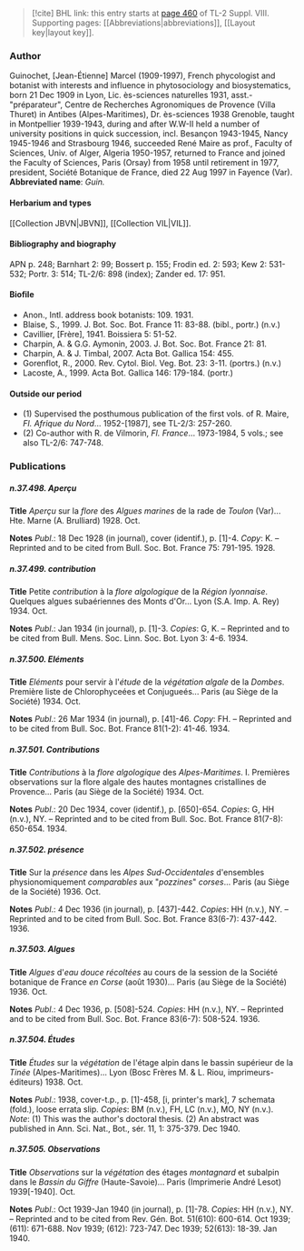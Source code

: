 > [!cite] BHL link: this entry starts at [page 460](https://www.biodiversitylibrary.org/page/33258938) of TL-2 Suppl. VIII.
> Supporting pages: [[Abbreviations|abbreviations]], [[Layout key|layout key]].

### Author

Guinochet, \[Jean-Étienne\] Marcel (1909-1997), French phycologist and botanist with interests and influence in phytosociology and biosystematics, born 21 Dec 1909 in Lyon, Lic. ès-sciences naturelles 1931, asst.-"préparateur", Centre de Recherches Agronomiques de Provence (Villa Thuret) in Antibes (Alpes-Maritimes), Dr. ès-sciences 1938 Grenoble, taught in Montpellier 1939-1943, during and after W.W-II held a number of university positions in quick succession, incl. Besançon 1943-1945, Nancy 1945-1946 and Strasbourg 1946, succeeded René Maire as prof., Faculty of Sciences, Univ. of Alger, Algeria 1950-1957, returned to France and joined the Faculty of Sciences, Paris (Orsay) from 1958 until retirement in 1977, president, Société Botanique de France, died 22 Aug 1997 in Fayence (Var). 
**Abbreviated name**: *Guin.*

#### Herbarium and types

[[Collection JBVN|JBVN]], [[Collection VIL|VIL]].

#### Bibliography and biography

APN p. 248; Barnhart 2: 99; Bossert p. 155; Frodin ed. 2: 593; Kew 2: 531-532; Portr. 3: 514; TL-2/6: 898 (index); Zander ed. 17: 951.

#### Biofile

- Anon., Intl. address book botanists: 109. 1931.
- Blaise, S., 1999. J. Bot. Soc. Bot. France 11: 83-88. (bibl., portr.) (n.v.)
- Cavillier, \[Frère\], 1941. Boissiera 5: 51-52.
- Charpin, A. & G.G. Aymonin, 2003. J. Bot. Soc. Bot. France 21: 81.
- Charpin, A. & J. Timbal, 2007. Acta Bot. Gallica 154: 455.
- Gorenflot, R., 2000. Rev. Cytol. Biol. Veg. Bot. 23: 3-11. (portrs.) (n.v.)
- Lacoste, A., 1999. Acta Bot. Gallica 146: 179-184. (portr.)

#### Outside our period

- (1) Supervised the posthumous publication of the first vols. of R. Maire, *Fl. Afrique du Nord*... 1952-\[1987\], see TL-2/3: 257-260.
- (2) Co-author with R. de Vilmorin, *Fl. France*... 1973-1984, 5 vols.; see also TL-2/6: 747-748.

### Publications

##### n.37.498. Aperçu

**Title**
*Aperçu* sur la *flore* des *Algues marines* de la rade de *Toulon* (Var)... Hte. Marne (A. Brulliard) 1928. Oct.

**Notes**
*Publ*.: 18 Dec 1928 (in journal), cover (identif.), p. \[1\]-4. *Copy*: K. – Reprinted and to be cited from Bull. Soc. Bot. France 75: 791-195. 1928.

##### n.37.499. contribution

**Title**
Petite *contribution* à la *flore algologique* de la *Région lyonnaise*. Quelques algues subaériennes des Monts d'Or... Lyon (S.A. Imp. A. Rey) 1934. Oct.

**Notes**
*Publ*.: Jan 1934 (in journal), p. \[1\]-3. *Copies*: G, K. – Reprinted and to be cited from Bull. Mens. Soc. Linn. Soc. Bot. Lyon 3: 4-6. 1934.

##### n.37.500. Eléments

**Title**
*Eléments* pour servir à l'*étude* de la *végétation algale* de la *Dombes*. Première liste de Chlorophyceées et Conjugueés... Paris (au Siège de la Société) 1934. Oct.

**Notes**
*Publ*.: 26 Mar 1934 (in journal), p. \[41\]-46. *Copy*: FH. – Reprinted and to be cited from Bull. Soc. Bot. France 81(1-2): 41-46. 1934.

##### n.37.501. Contributions

**Title**
*Contributions* à la *flore algologique* des *Alpes-Maritimes*. I. Premières observations sur la flore algale des hautes montagnes cristallines de Provence... Paris (au Siège de la Société) 1934. Oct.

**Notes**
*Publ*.: 20 Dec 1934, cover (identif.), p. \[650\]-654. *Copies*: G, HH (n.v.), NY. – Reprinted and to be cited from Bull. Soc. Bot. France 81(7-8): 650-654. 1934.

##### n.37.502. présence

**Title**
Sur la *présence* dans les *Alpes Sud-Occidentales* d'ensembles physionomiquement *comparables* aux "*pozzines*" *corses*... Paris (au Siège de la Société) 1936. Oct.

**Notes**
*Publ*.: 4 Dec 1936 (in journal), p. \[437\]-442. *Copies*: HH (n.v.), NY. – Reprinted and to be cited from Bull. Soc. Bot. France 83(6-7): 437-442. 1936.

##### n.37.503. Algues

**Title**
*Algues* d'*eau douce récoltées* au cours de la session de la Société botanique de France *en Corse* (août 1930)... Paris (au Siège de la Société) 1936. Oct.

**Notes**
*Publ*.: 4 Dec 1936, p. \[508\]-524. *Copies*: HH (n.v.), NY. – Reprinted and to be cited from Bull. Soc. Bot. France 83(6-7): 508-524. 1936.

##### n.37.504. Études

**Title**
*Études* sur la *végétation* de l'étage alpin dans le bassin supérieur de la *Tinée* (Alpes-Maritimes)... Lyon (Bosc Frères M. & L. Riou, imprimeurs-éditeurs) 1938. Oct.

**Notes**
*Publ*.: 1938, cover-t.p., p. \[1\]-458, \[i, printer's mark\], 7 schemata (fold.), loose errata slip.
*Copies*: BM (n.v.), FH, LC (n.v.), MO, NY (n.v.).
*Note*: (1) This was the author's doctoral thesis. (2) An abstract was published in Ann. Sci. Nat., Bot., sér. 11, 1: 375-379. Dec 1940.

##### n.37.505. Observations

**Title**
*Observations* sur la *végétation* des étages *montagnard* et subalpin dans le *Bassin du Giffre* (Haute-Savoie)... Paris (Imprimerie André Lesot) 1939\[-1940\]. Oct.

**Notes**
*Publ*.: Oct 1939-Jan 1940 (in journal), p. \[1\]-78. *Copies*: HH (n.v.), NY. – Reprinted and to be cited from Rev. Gén. Bot. 51(610): 600-614. Oct 1939; (611): 671-688. Nov 1939; (612): 723-747. Dec 1939; 52(613): 18-39. Jan 1940.

